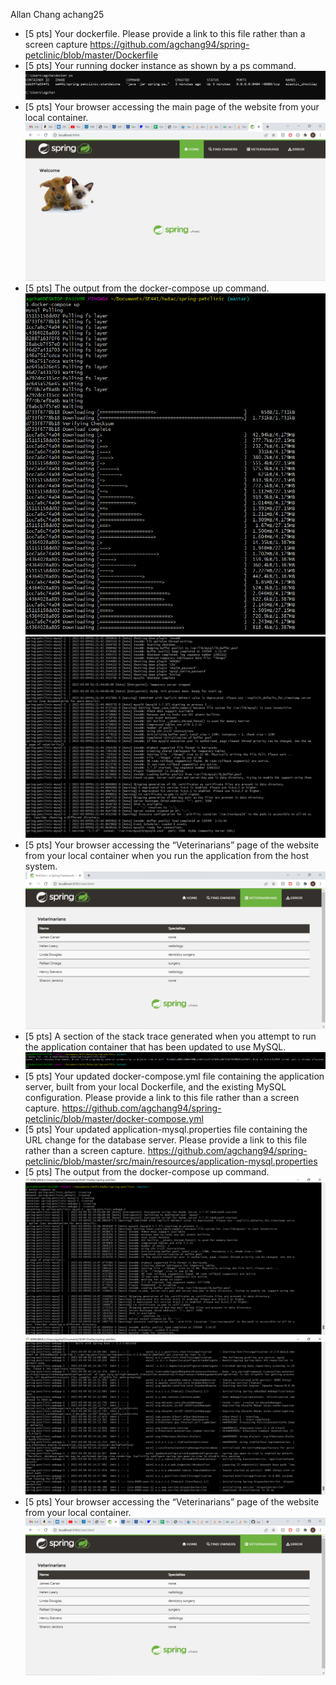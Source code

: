Allan Chang achang25

- [5 pts] Your dockerfile. Please provide a link to this file rather than a screen capture
https://github.com/agchang94/spring-petclinic/blob/master/Dockerfile
- [5 pts] Your running docker instance as shown by a ps command.
![Screen Capture #1](screenshots/docker_ps.png)
- [5 pts] Your browser accessing the main page of the website from your local container.
![Screen Capture #2](screenshots/docker_access_website.png)
- [5 pts] The output from the docker-compose up command.
![Screen Capture #3](screenshots/docker-compose_up_1.png)
![Screen Capture #4](screenshots/docker-compose_up_2.png)
- [5 pts] Your browser accessing the “Veterinarians” page of the website from your local container when you run the application from the host system.
![Screen Capture #5](screenshots/docker-compose_veterinarians.png)
- [5 pts] A section of the stack trace generated when you attempt to run the application
container that has been updated to use MySQL.
![Screen Capture #6](screenshots/docker_fail_connection_exception.png)
- [5 pts] Your updated docker-compose.yml file containing the application server, built from
your local Dockerfile, and the existing MySQL configuration. Please provide a link
to this file rather than a screen capture.
https://github.com/agchang94/spring-petclinic/blob/master/docker-compose.yml
- [5 pts] Your updated application-mysql.properties file containing the URL change for
the database server. Please provide a link to this file rather than a screen capture.
https://github.com/agchang94/spring-petclinic/blob/master/src/main/resources/application-mysql.properties
- [5 pts] The output from the docker-compose up command.
![Screen Capture #7](screenshots/docker-compose_up_2_1.png)
![Screen Capture #8](screenshots/docker-compose_up_2_2.png)
- [5 pts] Your browser accessing the “Veterinarians” page of the website from your local container.
![Screen Capture #9](screenshots/docker_access_website_8484.png)
